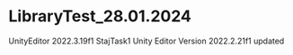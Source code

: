 # LibraryTest_28.01.2024
  UnityEditor 2022.3.19f1
  StajTask1
  Unity Editor Version 2022.2.21f1 updated
